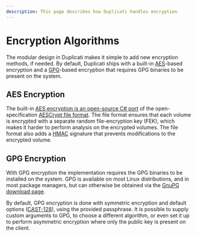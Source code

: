 ```yaml
---
description: This page describes how Duplicati handles encryption
---
```


# Encryption Algorithms

The modular design in Duplicati makes it simple to add new encryption methods, if needed. By default, Duplicati ships with a built-in [AES](https://en.wikipedia.org/wiki/Advanced_Encryption_Standard)-based encryption and a [GPG](https://en.wikipedia.org/wiki/GNU_Privacy_Guard)-based encryption that requires GPG binaries to be present on the system.

## AES Encryption

The built-in [AES encryption is an open-source C# port](https://github.com/duplicati/sharpaescrypt) of the open-specification [AESCrypt file format](https://www.aescrypt.com). The file format ensures that each volume is encrypted with a separate random file-encryption key (FEK), which makes it harder to perform analysis on the encrypted volumes. The file format also adds a [HMAC](https://en.wikipedia.org/wiki/HMAC) signature that prevents modifications to the encrypted volume.

## GPG Encryption

With GPG encryption the implementation requires the GPG binaries to be installed on the system. GPG is available on most Linux distributions, and in most package managers, but can otherwise be obtained via the [GnuPG download page](https://www.gnupg.org/download/).

By default, GPG encryption is done with symmetric encryption and default options ([CAST-128](https://en.wikipedia.org/wiki/CAST-128)), using the provided passphrase. It is possible to supply custom arguments to GPG, to choose a different algorithm, or even set it up to perform asymmetric encryption where only the public key is present on the client.
